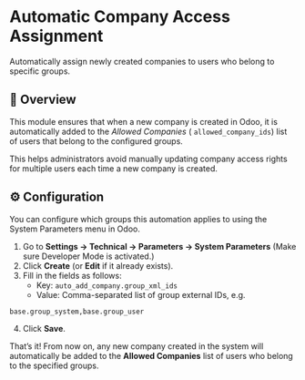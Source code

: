 # Automatic Company Access Assignment

Automatically assign newly created companies to users who belong to specific groups.

## 🧩 Overview

This module ensures that when a new company is created in Odoo, it is automatically added to the _Allowed Companies_ (
`allowed_company_ids`) list of users that belong to the configured groups.

This helps administrators avoid manually updating company access rights for multiple users each time a new company is
created.

## ⚙️ Configuration

You can configure which groups this automation applies to using the System Parameters menu in Odoo.

1. Go to **Settings → Technical → Parameters → System Parameters**
   (Make sure Developer Mode is activated.)
2. Click **Create** (or **Edit** if it already exists).
3. Fill in the fields as follows:
    - Key: `auto_add_company.group_xml_ids`
    - Value: Comma-separated list of group external IDs, e.g.

```text
base.group_system,base.group_user
```

4. Click **Save**.

That’s it! From now on, any new company created in the system will automatically be added to the **Allowed Companies**
list of users who belong to the specified groups.